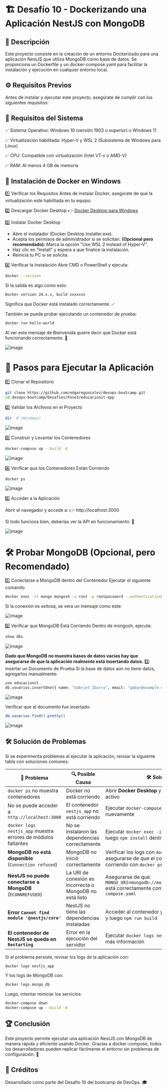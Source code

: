# 🏗️ Desafío 10 - Dockerizando una Aplicación NestJS con MongoDB

## **📌 Descripción**

Este proyecto consiste en la creación de un entorno Dockerizado para una aplicación NestJS que utiliza MongoDB como base de datos. Se proporciona un Dockerfile y un docker-compose.yaml para facilitar la instalación y ejecución en cualquier entorno local.

## **⚙️ Requisitos Previos**

Antes de instalar y ejecutar este proyecto, asegúrate de cumplir con los siguientes requisitos:

## 📌 Requisitos del Sistema

✅ Sistema Operativo: Windows 10 (versión 1903 o superior) o Windows 11

✅ Virtualización habilitada: Hyper-V y WSL 2 (Subsistema de Windows para Linux)

✅ CPU: Compatible con virtualización (Intel VT-x o AMD-V)

✅ RAM: Al menos 4 GB de memoria

## 🐳 Instalación de Docker en Windows
1️⃣ Verificar los Requisitos
Antes de instalar Docker, asegúrate de que la virtualización esté habilitada en tu equipo.

2️⃣ Descargar Docker Desktop
👉 [Docker Desktop para Windows](https://www.docker.com/products/docker-desktop/)

3️⃣ Instalar Docker Desktop
- Abre el instalador (Docker Desktop Installer.exe).
- Acepta los permisos de administrador si se solicitan. **(Opcional pero recomendado):** Marca la opción "Use WSL 2 instead of Hyper-V".
- Haz clic en "Install" y espera a que finalice la instalación.
- Reinicia tu PC si se solicita.

4️⃣ Verificar la Instalación
Abre CMD o PowerShell y ejecuta:
```bash
docker --version
```
Si la salida es algo como esto:
```bash
Docker version 24.x.x, build xxxxxxx
```
Significa que Docker está instalado correctamente. ✅

También se puede probar ejecutando un contenedor de prueba:
```bash
docker run hello-world
```
Al ver este mensaje de Bienvenida quiere decir que Docker está funcionando correctamente. 🎉

![image](https://github.com/user-attachments/assets/e1fd2283-3c68-47ac-b259-1a95bd2be889)

# 🚀 Pasos para Ejecutar la Aplicación

1️⃣ Clonar el Repositorio
```bash
git clone https://github.com/edgaregonzalez/devops-bootcamp.git
cd devops-bootcamp/Desafios/Fase3/educacionit-app
```
2️⃣ Validar los Archivos en el Proyecto

```bash
dir  # (Windows)
```
![image](https://github.com/user-attachments/assets/ec3a8af7-ccce-47c6-ae1c-32d5ee0a0074)

3️⃣ Construir y Levantar los Contenedores
```bash
docker-compose up --build -d
```
![image](https://github.com/user-attachments/assets/78de46ad-358c-4963-957c-7b8b7c8d2a40)

4️⃣ Verificar que los Contenedores Están Corriendo
```bash
docker ps
```
![image](https://github.com/user-attachments/assets/37990c04-9fa6-4a2f-bf8d-c38bd6cde0ab)

5️⃣ Acceder a la Aplicación

Abrir el navegador y accede a: 👉 http://localhost:3000

Si todo funciona bien, deberías ver la API en funcionamiento. 🚀

![image](https://github.com/user-attachments/assets/a3550e4d-3138-40af-965d-aad1ba6186a5)

# 🛠️ Probar MongoDB (Opcional, pero Recomendado)

1️⃣ Conectarse a MongoDB dentro del Contenedor
Ejecutar el siguiente comando:

```bash
docker exec -it mongo mongosh -u root -p rootpassword --authenticationDatabase admin
```
Si la conexión es exitosa, se vera un mensaje como este: 

![image](https://github.com/user-attachments/assets/f51b9955-e52a-4829-a798-b7317791e2e0)

2️⃣ Verificar que MongoDB Está Corriendo
Dentro de mongosh, ejecuta:

```bash
show dbs
```
![image](https://github.com/user-attachments/assets/9940d628-fc97-4429-9562-5fc457200fe5)

**Dado que MongoDB no muestra bases de datos vacías hay que asegurarse de que la aplicación realmente está insertando datos.**
3️⃣ Insertar un Documento de Prueba
Si la base de datos aún no tiene datos, agregarlos manualmente:
```bash
use educacionit
db.usuarios.insertOne({ name: "Gabriel Ibarra", email: "gabar@example.com" })
```
![image](https://github.com/user-attachments/assets/7f2817ed-7d21-4b7e-aedc-d2e1f2b997ff)

Verificar que el documento fue insertado:

```bash
db.usuarios.find().pretty()
```
![image](https://github.com/user-attachments/assets/bb2c869f-fb20-40f0-9e47-1ee910635bfc)

## 🛠️ **Solución de Problemas**

Si se experimenta problemas al ejecutar la aplicación, revisar la siguiente tabla con soluciones comunes:

| 🚨 Problema | 🔍 Posible Causa | 🛠️ Solución |
|------------|-----------------|-------------|
| `docker ps` no muestra contenedores | Docker no está corriendo | Abrir **Docker Desktop** y verificar que esté activo |
| No se puede acceder a `http://localhost:3000` | El contenedor `nestjs_app` no está corriendo | Ejecutar `docker-compose up --build -d` nuevamente |
| `docker logs nestjs_app` muestra errores de módulos faltantes | No se instalaron las dependencias correctamente | Ejecutar `docker exec -it nestjs_app sh` y luego `npm install` dentro del contenedor |
| **MongoDB no está disponible** (`Connection refused`) | MongoDB no inició correctamente | Verificar los logs con `docker logs mongo_db` y asegurarse de que el contenedor esté corriendo con `docker ps` |
| **NestJS no puede conectarse a MongoDB** (`ECONNREFUSED`) | La URI de conexión es incorrecta o MongoDB no está listo | Asegurarse de que `MONGO_URI=mongodb://mongo:27017/educacionit` está correctamente configurada en `docker-compose.yaml` |
| **Error `Cannot find module '@nestjs/core'`** | NestJS no tiene las dependencias instaladas | Acceder al contenedor y ejecutar `npm install` y luego `npm run build` |
| **El contenedor de NestJS se queda en `Restarting`** | Error en la ejecución del servidor | Ejecutar `docker logs nestjs_app` para obtener más información |

Si el problema persiste, revisar los logs de la aplicación con:

```sh
docker logs nestjs_app
```
Y los logs de MongoDB con:
```sh
docker logs mongo_db
```
Luego, intentar reiniciar los servicios:
```sh
docker-compose down
docker-compose up --build -d
```
## 🏆 Conclusión
Este proyecto permite ejecutar una aplicación NestJS con MongoDB de manera rápida y eficiente usando Docker. Gracias a docker-compose, todos los desarrolladores pueden replicar fácilmente el entorno sin problemas de configuración. 🚀

## 📄 Créditos
Desarrollado como parte del Desafío 10 del bootcamp de DevOps. 🎓
